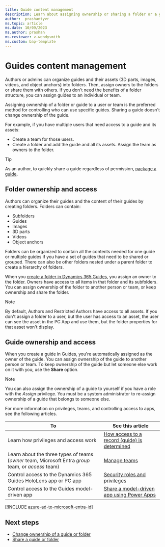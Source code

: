 ```yaml
---
title: Guide content management
description: Learn about assigning ownership or sharing a folder or a guide in Microsoft Dynamics 365 Guides.
author:  prashantyvr
ms.topic: article
ms.date: 10/09/2023
ms.author: prashan
ms.reviewer: v-wendysmith
ms.custom: bap-template
---
```


# Guides content management

Authors or admins can organize guides and their assets (3D parts, images, videos, and object anchors) into folders. Then, assign owners to the folders or share them with others. If you don't need the benefits of a folder structure, you can assign guides to an individual or team.

Assigning ownership of a folder or guide to a user or team is the preferred method for controlling who can use specific guides. Sharing a guide doesn't change ownership of the guide.

For example, if you have multiple users that need access to a guide and its assets:

- Create a team for those users.
- Create a folder and add the guide and all its assets. Assign the team as owners to the folder.

> [!TIP]
> As an author, to quickly share a guide regardless of permission, [package a guide](package-a-guide.md).

## Folder ownership and access

Authors can organize their guides and the content of their guides by creating folders. Folders can contain:

- Subfolders
- Guides
- Images
- 3D parts
- Videos  
- Object anchors  

Folders can be organized to contain all the contents needed for one guide or multiple guides if you have a set of guides that need to be shared or grouped. There can also be other folders nested under a parent folder to create a hierarchy of folders.

When you [create a folder in Dynamics 365 Guides](admin-create-folders.md), you assign an owner to the folder. Owners have access to all items in that folder and its subfolders. You can assign ownership of the folder to another person or team, or keep ownership and share the folder.

> [!NOTE]
> By default, Authors and Restricted Authors have access to all assets. If you don't assign a folder to a user, but the user has access to an asset, the user can see the asset in the PC App and use them, but the folder properties for that asset won't display.

## Guide ownership and access

When you create a guide in Guides, you're automatically assigned as the owner of the guide. You can assign ownership of the guide to another person or team. To keep ownership of the guide but let someone else work on it with you, use the **Share** option.

> [!NOTE]
> You can also assign the ownership of a guide to yourself if you have a role with the *Assign* privilege. You must be a system administrator to re-assign ownership of a guide that belongs to someone else.

For more information on privileges, teams, and controlling access to apps, see the following articles.

|To|See this article|
|---------------------------------------|-----------------------------------------------------|
|Learn how privileges and access work| [How access to a record (guide) is determined](/power-platform/admin/how-record-access-determined)|
|Learn about the three types of teams (*owner* team, Microsoft Entra *group* team, or *access* team)|[Manage teams](/power-platform/admin/manage-teams)|
|Control access to the Dynamics 365 Guides HoloLens app or PC app|[Security roles and privileges](/power-platform/admin/security-roles-privileges#team-members-privilege-inheritance)|
|Control access to the Guides model-driven app| [Share a model-driven app using Power Apps](/powerapps/maker/model-driven-apps/share-model-driven-app)|

[!INCLUDE [azure-ad-to-microsoft-entra-id](../includes/azure-ad-to-microsoft-entra-id.md)]

## Next steps

- [Change ownership of a guide or folder](admin-access-assign.md)
- [Share a guide or folder](admin-share-guide.md)
